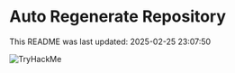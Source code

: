 # Auto Regenerate Repository

This README was last updated: 2025-02-25 23:07:50

 ![TryHackMe](https://tryhackme.com/badge/533634)